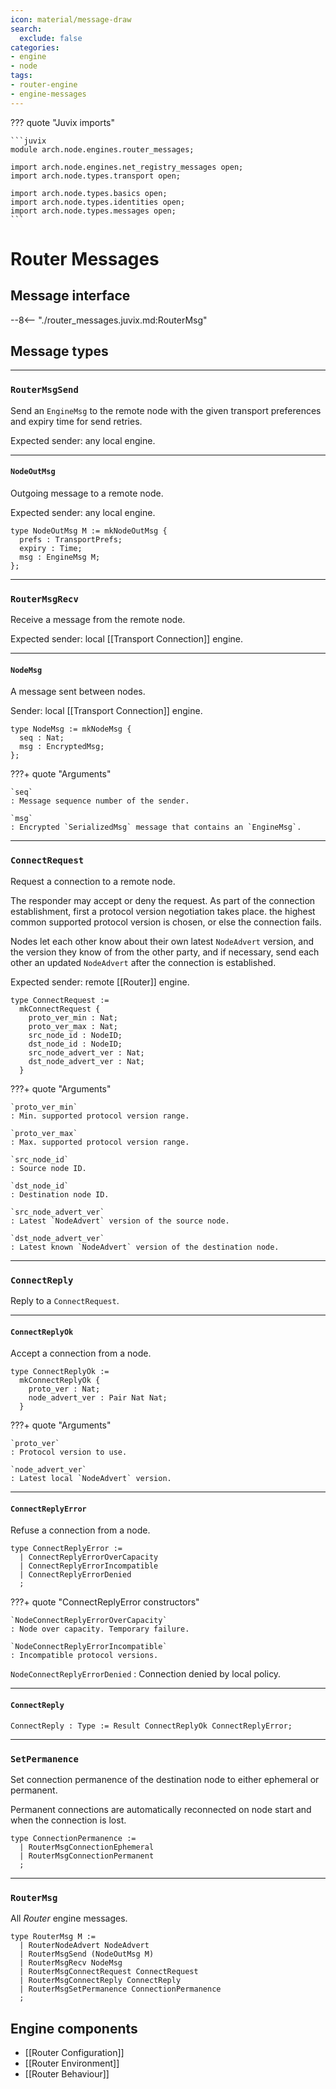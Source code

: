 ```yaml
---
icon: material/message-draw
search:
  exclude: false
categories:
- engine
- node
tags:
- router-engine
- engine-messages
---
```


??? quote "Juvix imports"

    ```juvix
    module arch.node.engines.router_messages;

    import arch.node.engines.net_registry_messages open;
    import arch.node.types.transport open;

    import arch.node.types.basics open;
    import arch.node.types.identities open;
    import arch.node.types.messages open;
    ```

# Router Messages

## Message interface

--8<-- "./router_messages.juvix.md:RouterMsg"

<!-- TODO: Add message sequence diagrams -->

## Message types

---

### `RouterMsgSend`

Send an `EngineMsg` to the remote node with the given transport preferences and
expiry time for send retries.

Expected sender: any local engine.

---

#### `NodeOutMsg`

Outgoing message to a remote node.

Expected sender: any local engine.

<!-- --8<-- [start:NodeOutMsg] -->
```juvix
type NodeOutMsg M := mkNodeOutMsg {
  prefs : TransportPrefs;
  expiry : Time;
  msg : EngineMsg M;
};
```
<!-- --8<-- [end:NodeOutMsg] -->

---

### `RouterMsgRecv`

Receive a message from the remote node.

Expected sender: local [[Transport Connection]] engine.

---

#### `NodeMsg`

A message sent between nodes.

Sender: local [[Transport Connection]] engine.

<!-- --8<-- [start:NodeMsg] -->
```juvix
type NodeMsg := mkNodeMsg {
  seq : Nat;
  msg : EncryptedMsg;
};
```
<!-- --8<-- [end:NodeMsg] -->

???+ quote "Arguments"

    `seq`
    : Message sequence number of the sender.

    `msg`
    : Encrypted `SerializedMsg` message that contains an `EngineMsg`.

---


### `ConnectRequest`

Request a connection to a remote node.

The responder may accept or deny the request. As part of the connection
establishment, first a protocol version negotiation takes place. the highest
common supported protocol version is chosen, or else the connection fails.

Nodes let each other know about their own latest `NodeAdvert` version, and the
version they know of from the other party, and if necessary, send each other an
updated `NodeAdvert` after the connection is established.

Expected sender: remote [[Router]] engine.

```juvix
type ConnectRequest :=
  mkConnectRequest {
    proto_ver_min : Nat;
    proto_ver_max : Nat;
    src_node_id : NodeID;
    dst_node_id : NodeID;
    src_node_advert_ver : Nat;
    dst_node_advert_ver : Nat;
  }
```

???+ quote "Arguments"

    `proto_ver_min`
    : Min. supported protocol version range.

    `proto_ver_max`
    : Max. supported protocol version range.

    `src_node_id`
    : Source node ID.

    `dst_node_id`
    : Destination node ID.

    `src_node_advert_ver`
    : Latest `NodeAdvert` version of the source node.

    `dst_node_advert_ver`
    : Latest known `NodeAdvert` version of the destination node.

---

### `ConnectReply`

Reply to a `ConnectRequest`.

---

#### `ConnectReplyOk`

Accept a connection from a node.

```juvix
type ConnectReplyOk :=
  mkConnectReplyOk {
    proto_ver : Nat;
    node_advert_ver : Pair Nat Nat;
  }
```

???+ quote "Arguments"

    `proto_ver`
    : Protocol version to use.

    `node_advert_ver`
    : Latest local `NodeAdvert` version.

---

#### `ConnectReplyError`

Refuse a connection from a node.

```juvix
type ConnectReplyError :=
  | ConnectReplyErrorOverCapacity
  | ConnectReplyErrorIncompatible
  | ConnectReplyErrorDenied
  ;
```

???+ quote "ConnectReplyError constructors"

    `NodeConnectReplyErrorOverCapacity`
    : Node over capacity. Temporary failure.

    `NodeConnectReplyErrorIncompatible`
    : Incompatible protocol versions.

  `NodeConnectReplyErrorDenied`
  : Connection denied by local policy.

---

#### `ConnectReply`

```juvix
ConnectReply : Type := Result ConnectReplyOk ConnectReplyError;
```

---

### `SetPermanence`

Set connection permanence of the destination node
to either ephemeral or permanent.

Permanent connections are automatically reconnected
on node start and when the connection is lost.

```juvix
type ConnectionPermanence :=
  | RouterMsgConnectionEphemeral
  | RouterMsgConnectionPermanent
  ;
```

---

### `RouterMsg`

All *Router* engine messages.

<!-- --8<-- [start:RouterMsg] -->
```juvix
type RouterMsg M :=
  | RouterNodeAdvert NodeAdvert
  | RouterMsgSend (NodeOutMsg M)
  | RouterMsgRecv NodeMsg
  | RouterMsgConnectRequest ConnectRequest
  | RouterMsgConnectReply ConnectReply
  | RouterMsgSetPermanence ConnectionPermanence
  ;
```
<!-- --8<-- [end:RouterMsg] -->

## Engine components

- [[Router Configuration]]
- [[Router Environment]]
- [[Router Behaviour]]
